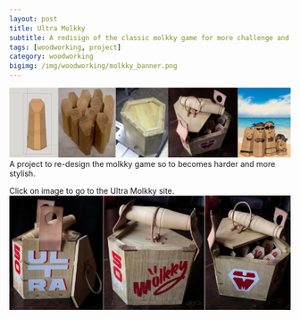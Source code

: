 ```yaml
---
layout: post
title: Ultra Molkky
subtitle: A redisign of the classic molkky game for more challenge and more style
tags: [woodworking, project]
category: woodworking
bigimg: /img/woodworking/molkky_banner.png
---
```

![ultra molkky](/img/woodworking/molkky_banner.png)
A project to re-design the molkky game so to becomes harder and more stylish.

Click on image to go to the Ultra Molkky site.
[![Ultra molkky](/img/woodworking/molkky_finished.png)](/ultra_molkky)
